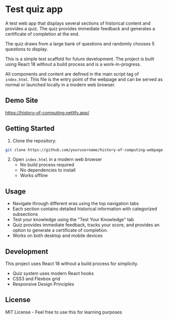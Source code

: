 # Test quiz app

A test web app that displays several sections of historical content and provides a quiz. The quiz provides immediate feedback and generates a certificate of completion at the end.

The quiz draws from a large bank of questions and randomly chooses 5 questions to display.

This is a simple test scaffold for future development. The project is built using React 18 without a build process and is a work-in-progress.

All components and content are defined in the main script tag of `index.html`. This file is the entry point of the webpage and can be served as normal or launched locally in a modern web browser.

## Demo Site

https://history-of-computing.netlify.app/

## Getting Started

1. Clone the repository:

```bash
git clone https://github.com/yourusername/history-of-computing-webpage.git
```

2. Open `index.html` in a modern web browser
   - No build process required
   - No dependencies to install
   - Works offline

## Usage

- Navigate through different eras using the top navigation tabs
- Each section contains detailed historical information with categorized subsections
- Test your knowledge using the "Test Your Knowledge" tab
- Quiz provides immediate feedback, tracks your score, and provides an option to generate a certificate of completion.
- Works on both desktop and mobile devices

## Development

This project uses React 18 without a build process for simplicity.

- Quiz system uses modern React hooks
- CSS3 and Flexbox grid
- Responsive Design Principles

## License

MIT License - Feel free to use this for learning purposes

